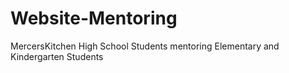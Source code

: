 # Website-Mentoring
MercersKitchen High School Students mentoring Elementary and Kindergarten Students
